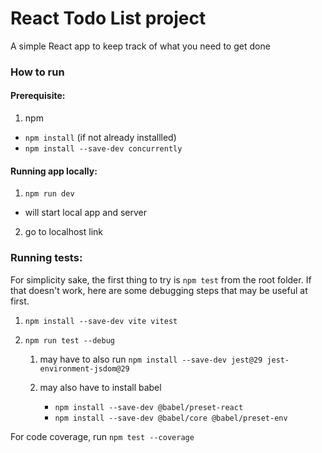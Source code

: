 # React Todo List project

A simple React app to keep track of what you need to get done

### How to run
#### Prerequisite:
1. npm

- `npm install` (if not already installled)
- `npm install --save-dev concurrently`

#### Running app locally:
1. `npm run dev`
- will start local app and server
2. go to localhost link

### Running tests:
For simplicity sake, the first thing to try is `npm test` from the root folder. If that doesn't work, here are some debugging steps that may be useful at first.

1. `npm install --save-dev vite vitest`
2. `npm run test --debug`
    
    1. may have to also run 
`npm install --save-dev jest@29 jest-environment-jsdom@29`
    2. may also have to install babel
        
        - `npm install --save-dev @babel/preset-react`
        - `npm install --save-dev @babel/core @babel/preset-env`

For code coverage, run `npm test --coverage`
